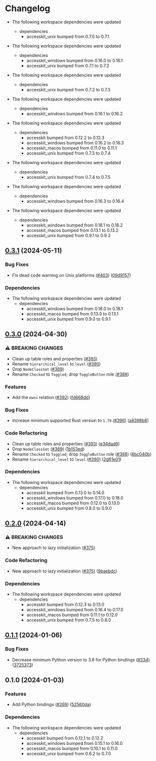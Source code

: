 # Changelog

* The following workspace dependencies were updated
  * dependencies
    * accesskit_unix bumped from 0.7.0 to 0.7.1

* The following workspace dependencies were updated
  * dependencies
    * accesskit_windows bumped from 0.16.0 to 0.16.1
    * accesskit_unix bumped from 0.7.1 to 0.7.2

* The following workspace dependencies were updated
  * dependencies
    * accesskit_unix bumped from 0.7.2 to 0.7.3

* The following workspace dependencies were updated
  * dependencies
    * accesskit_windows bumped from 0.16.1 to 0.16.2

* The following workspace dependencies were updated
  * dependencies
    * accesskit bumped from 0.12.2 to 0.12.3
    * accesskit_windows bumped from 0.16.2 to 0.16.3
    * accesskit_macos bumped from 0.11.0 to 0.11.1
    * accesskit_unix bumped from 0.7.3 to 0.7.4

* The following workspace dependencies were updated
  * dependencies
    * accesskit_unix bumped from 0.7.4 to 0.7.5

* The following workspace dependencies were updated
  * dependencies
    * accesskit_windows bumped from 0.16.3 to 0.16.4

* The following workspace dependencies were updated
  * dependencies
    * accesskit_windows bumped from 0.18.1 to 0.18.2
    * accesskit_macos bumped from 0.13.1 to 0.13.2
    * accesskit_unix bumped from 0.9.1 to 0.9.2

## [0.3.1](https://github.com/AccessKit/accesskit/compare/accesskit_python-v0.3.0...accesskit_python-v0.3.1) (2024-05-11)


### Bug Fixes

* Fix dead code warning on Unix platforms ([#403](https://github.com/AccessKit/accesskit/issues/403)) ([09d9157](https://github.com/AccessKit/accesskit/commit/09d91577dd88743e379a1fdea34b25a94726d0fb))


### Dependencies

* The following workspace dependencies were updated
  * dependencies
    * accesskit_windows bumped from 0.18.0 to 0.18.1
    * accesskit_macos bumped from 0.13.0 to 0.13.1
    * accesskit_unix bumped from 0.9.0 to 0.9.1

## [0.3.0](https://github.com/AccessKit/accesskit/compare/accesskit_python-v0.2.0...accesskit_python-v0.3.0) (2024-04-30)


### ⚠ BREAKING CHANGES

* Clean up table roles and properties ([#393](https://github.com/AccessKit/accesskit/issues/393))
* Rename `hierarchical_level` to `level` ([#390](https://github.com/AccessKit/accesskit/issues/390))
* Drop `NodeClassSet` ([#389](https://github.com/AccessKit/accesskit/issues/389))
* Rename `Checked` to `Toggled`; drop `ToggleButton` role ([#388](https://github.com/AccessKit/accesskit/issues/388))

### Features

* Add the `owns` relation ([#392](https://github.com/AccessKit/accesskit/issues/392)) ([fd668dd](https://github.com/AccessKit/accesskit/commit/fd668ddc4b64cb05ab3600972b3d3823a037f2d5))


### Bug Fixes

* Increase minimum supported Rust version to `1.70` ([#396](https://github.com/AccessKit/accesskit/issues/396)) ([a8398b8](https://github.com/AccessKit/accesskit/commit/a8398b847aa003de91042ac45e33126fc2cae053))


### Code Refactoring

* Clean up table roles and properties ([#393](https://github.com/AccessKit/accesskit/issues/393)) ([e34dad9](https://github.com/AccessKit/accesskit/commit/e34dad94448a5321ece9def3f2e054aa5f62dd79))
* Drop `NodeClassSet` ([#389](https://github.com/AccessKit/accesskit/issues/389)) ([1b153ed](https://github.com/AccessKit/accesskit/commit/1b153ed51f8421cdba2dc98beca2e8f5f8c781bc))
* Rename `Checked` to `Toggled`; drop `ToggleButton` role ([#388](https://github.com/AccessKit/accesskit/issues/388)) ([6bc040b](https://github.com/AccessKit/accesskit/commit/6bc040b7cf75cdbd6a019cc380d8dbce804b3c81))
* Rename `hierarchical_level` to `level` ([#390](https://github.com/AccessKit/accesskit/issues/390)) ([2d61e01](https://github.com/AccessKit/accesskit/commit/2d61e01fffff1265b348c141715f6f9b6fe4081b))


### Dependencies

* The following workspace dependencies were updated
  * dependencies
    * accesskit bumped from 0.13.0 to 0.14.0
    * accesskit_windows bumped from 0.17.0 to 0.18.0
    * accesskit_macos bumped from 0.12.0 to 0.13.0
    * accesskit_unix bumped from 0.8.0 to 0.9.0

## [0.2.0](https://github.com/AccessKit/accesskit/compare/accesskit_python-v0.1.8...accesskit_python-v0.2.0) (2024-04-14)


### ⚠ BREAKING CHANGES

* New approach to lazy initialization ([#375](https://github.com/AccessKit/accesskit/issues/375))

### Code Refactoring

* New approach to lazy initialization ([#375](https://github.com/AccessKit/accesskit/issues/375)) ([9baebdc](https://github.com/AccessKit/accesskit/commit/9baebdceed7300389b6768815d7ae48f1ce401e4))


### Dependencies

* The following workspace dependencies were updated
  * dependencies
    * accesskit bumped from 0.12.3 to 0.13.0
    * accesskit_windows bumped from 0.16.4 to 0.17.0
    * accesskit_macos bumped from 0.11.1 to 0.12.0
    * accesskit_unix bumped from 0.7.5 to 0.8.0

## [0.1.1](https://github.com/AccessKit/accesskit/compare/accesskit_python-v0.1.0...accesskit_python-v0.1.1) (2024-01-06)


### Bug Fixes

* Decrease minimum Python version to 3.8 for Python bindings ([#334](https://github.com/AccessKit/accesskit/issues/334)) ([3725373](https://github.com/AccessKit/accesskit/commit/3725373658bf2475cf3e1341b2e5fcefada576bd))

## 0.1.0 (2024-01-03)


### Features

* Add Python bindings ([#269](https://github.com/AccessKit/accesskit/issues/269)) ([52560da](https://github.com/AccessKit/accesskit/commit/52560da1c1480f1a37a27906b24b518a5fa03249))


### Dependencies

* The following workspace dependencies were updated
  * dependencies
    * accesskit bumped from 0.12.1 to 0.12.2
    * accesskit_windows bumped from 0.15.1 to 0.16.0
    * accesskit_macos bumped from 0.10.1 to 0.11.0
    * accesskit_unix bumped from 0.6.2 to 0.7.0
